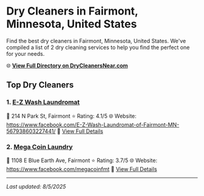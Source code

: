 # Dry Cleaners in Fairmont, Minnesota, United States

Find the best dry cleaners in Fairmont, Minnesota, United States. We've compiled a list of 2 dry cleaning services to help you find the perfect one for your needs.

🌐 **[View Full Directory on DryCleanersNear.com](https://drycleanersnear.com/city/US/Minnesota/Fairmont)**

## Top Dry Cleaners

### 1. [E-Z Wash Laundromat](https://drycleanersnear.com/dryCleaner/688ec2a24a20501142cb9c30/e-z-wash-laundromat)
📍 214 N Park St, Fairmont
⭐ Rating: 4.1/5
🌐 Website: https://www.facebook.com/E-Z-Wash-Laundromat-of-Fairmont-MN-567938603227441/
🔗 [View Full Details](https://drycleanersnear.com/dryCleaner/688ec2a24a20501142cb9c30/e-z-wash-laundromat)

### 2. [Mega Coin Laundry](https://drycleanersnear.com/dryCleaner/688ec2a14a20501142cb9c1c/mega-coin-laundry)
📍 1108 E Blue Earth Ave, Fairmont
⭐ Rating: 3.7/5
🌐 Website: https://www.facebook.com/megacoinfmt
🔗 [View Full Details](https://drycleanersnear.com/dryCleaner/688ec2a14a20501142cb9c1c/mega-coin-laundry)


---

*Last updated: 8/5/2025*

